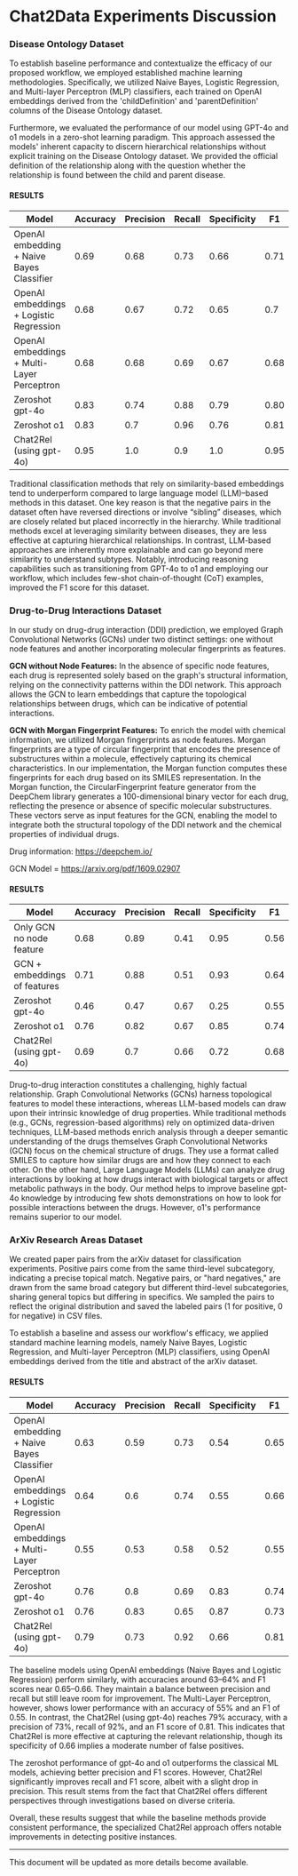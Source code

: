 # Chat2Data Experiments Discussion

### Disease Ontology Dataset

To establish baseline performance and contextualize the efficacy of our proposed workflow, we employed established machine learning methodologies. Specifically, we utilized Naive Bayes, Logistic Regression, and Multi-layer Perceptron (MLP) classifiers, each trained on OpenAI embeddings derived from the 'childDefinition' and 'parentDefinition' columns of the Disease Ontology dataset.  

Furthermore, we evaluated the performance of our model using GPT-4o and o1 models in a zero-shot learning paradigm. This approach assessed the models' inherent capacity to discern hierarchical relationships without explicit training on the Disease Ontology dataset. We provided the official definition of the relationship along with the question whether the relationship is found between the child and parent disease. 

#### RESULTS


| Model                                      | Accuracy | Precision | Recall | Specificity | F1   |
|--------------------------------------------|----------|-----------|-------|-------------|------|
| OpenAI embedding + Naive Bayes Classifier  | 0.69     | 0.68      | 0.73  | 0.66        | 0.71 | 
 | OpenAI embeddings + Logistic Regression    | 0.68     | 0.67      | 0.72  | 0.65        | 0.7  |
| OpenAI embeddings + Multi-Layer Perceptron | 0.68     | 0.68      | 0.69  | 0.67        | 0.68 |
| Zeroshot gpt-4o                            | 0.83     | 0.74      | 0.88  | 0.79        | 0.80 |
| Zeroshot o1                                | 0.83     | 0.7       | 0.96  | 0.76        | 0.81 |
| Chat2Rel (using gpt-4o)                    | 0.95     | 1.0       | 0.9   | 1.0         | 0.95 |

Traditional classification methods that rely on similarity-based embeddings tend to underperform compared to large language model (LLM)–based methods in this dataset. One key reason is that the negative pairs in the dataset often have reversed directions or involve “sibling” diseases, which are closely related but placed incorrectly in the hierarchy. While traditional methods excel at leveraging similarity between diseases, they are less effective at capturing hierarchical relationships. In contrast, LLM-based approaches are inherently more explainable and can go beyond mere similarity to understand subtypes. Notably, introducing reasoning capabilities such as transitioning from GPT-4o to o1 and employing our workflow, which includes few-shot chain-of-thought (CoT) examples, improved the F1 score for this dataset.



### Drug-to-Drug Interactions Dataset


In our study on drug-drug interaction (DDI) prediction, we employed Graph Convolutional Networks (GCNs) under two distinct settings: one without node features and another incorporating molecular fingerprints as features.​

**GCN without Node Features:**
In the absence of specific node features, each drug is represented solely based on the graph's structural information, relying on the connectivity patterns within the DDI network. This approach allows the GCN to learn embeddings that capture the topological relationships between drugs, which can be indicative of potential interactions.

**GCN with Morgan Fingerprint Features:**
To enrich the model with chemical information, we utilized Morgan fingerprints as node features. Morgan fingerprints are a type of circular fingerprint that encodes the presence of substructures within a molecule, effectively capturing its chemical characteristics. In our implementation, the Morgan function computes these fingerprints for each drug based on its SMILES representation. In the Morgan function, the CircularFingerprint feature generator from the DeepChem library generates a 100-dimensional binary vector for each drug, reflecting the presence or absence of specific molecular substructures. These vectors serve as input features for the GCN, enabling the model to integrate both the structural topology of the DDI network and the chemical properties of individual drugs.

Drug information: https://deepchem.io/

GCN Model = https://arxiv.org/pdf/1609.02907

#### RESULTS

| Model                                      | Accuracy | Precision | Recall | Specificity | F1   |
|--------------------------------------------|----------|-----------|--------|-------------|------|
| Only GCN no node feature  | 0.68     | 0.89      | 0.41   | 0.95        | 0.56 | 
 | GCN + embeddings of features    | 0.71     | 0.88      | 0.51   | 0.93        | 0.64 |
| Zeroshot gpt-4o                            | 0.46     | 0.47      | 0.67   | 0.25        | 0.55 |
| Zeroshot o1                                | 0.76     | 0.82      | 0.67   | 0.85        | 0.74 |
| Chat2Rel (using gpt-4o)                 | 0.69     | 0.7       | 0.66   | 0.72        | 0.68 |

Drug-to-drug interaction constitutes a challenging, highly factual relationship. Graph Convolutional Networks (GCNs) harness topological features to model these interactions, whereas LLM-based models can draw upon their intrinsic knowledge of drug properties. While traditional methods (e.g., GCNs, regression-based algorithms) rely on optimized data-driven techniques, LLM-based methods enrich analysis through a deeper semantic understanding of the drugs themselves
Graph Convolutional Networks (GCN) focus on the chemical structure of drugs. They use a format called SMILES to capture how similar drugs are and how they connect to each other. On the other hand, Large Language Models (LLMs) can analyze drug interactions by looking at how drugs interact with biological targets or affect metabolic pathways in the body.
Our method helps to improve baseline gpt-4o knowledge by introducing few shots demonstrations on how to look for possible interactions between the drugs. However, o1's performance remains superior to our model.

### ArXiv Research Areas Dataset

We created paper pairs from the arXiv dataset for classification experiments. Positive pairs come from the same third-level subcategory, indicating a precise topical match. Negative pairs, or "hard negatives," are drawn from the same broad category but different third-level subcategories, sharing general topics but differing in specifics. We sampled the pairs to reflect the original distribution and saved the labeled pairs (1 for positive, 0 for negative) in CSV files.

To establish a baseline and assess our workflow's efficacy, we applied standard machine learning models, namely Naive Bayes, Logistic Regression, and Multi-layer Perceptron (MLP) classifiers, using OpenAI embeddings derived from the title and abstract of the arXiv dataset.

#### RESULTS


| Model                                      | Accuracy | Precision | Recall | Specificity | F1   |
|--------------------------------------------|----------|-----------|--------|-------------|------|
| OpenAI embedding + Naive Bayes Classifier  | 0.63     | 0.59      | 0.73   | 0.54        | 0.65 | 
 | OpenAI embeddings + Logistic Regression    | 0.64     | 0.6       | 0.74   | 0.55        | 0.66 |
| OpenAI embeddings + Multi-Layer Perceptron | 0.55     | 0.53      | 0.58   | 0.52        | 0.55 |
| Zeroshot gpt-4o                            | 0.76     | 0.8       | 0.69   | 0.83        | 0.74 |
| Zeroshot o1                                | 0.76     | 0.83      | 0.65   | 0.87        | 0.73 |
| Chat2Rel (using gpt-4o)                 | 0.79     | 0.73      | 0.92   | 0.66        | 0.81 |

The baseline models using OpenAI embeddings (Naive Bayes and Logistic Regression) perform similarly, with accuracies around 63–64% and F1 scores near 0.65–0.66. They maintain a balance between precision and recall but still leave room for improvement. The Multi-Layer Perceptron, however, shows lower performance with an accuracy of 55% and an F1 of 0.55.
In contrast, the Chat2Rel (using gpt-4o) reaches 79% accuracy, with a precision of 73%, recall of 92%, and an F1 score of 0.81. This indicates that Chat2Rel is more effective at capturing the relevant relationship, though its specificity of 0.66 implies a moderate number of false positives.

The zeroshot performance of gpt-4o and o1 outperforms the classical ML models, achieving better precision and F1 scores. However, Chat2Rel significantly improves recall and F1 score, albeit with a slight drop in precision. This result stems from the fact that Chat2Rel offers different perspectives through investigations based on diverse criteria.

Overall, these results suggest that while the baseline methods provide consistent performance, the specialized Chat2Rel approach offers notable improvements in detecting positive instances.


---

This document will be updated as more details become available.
